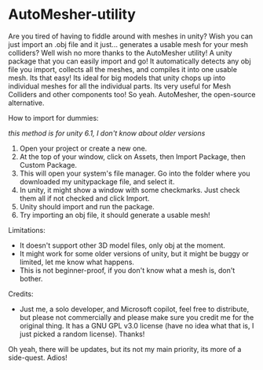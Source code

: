 # AutoMesher-utility
Are you tired of having to fiddle around with meshes in unity? Wish you can just import an .obj file and it just... generates a usable mesh for your mesh colliders? Well wish no more thanks to the AutoMesher utility! A unity package that you can easily import and go! It automatically detects any obj file you import, collects all the meshes, and compiles it into one usable mesh. Its that easy! Its ideal for big models that unity chops up into individual meshes for all the individual parts. Its very useful for Mesh Colliders and other components too! So yeah. AutoMesher, the open-source alternative.



How to import for dummies:

*this method is for unity 6.1, I don't know about older versions*

1. Open your project or create a new one.
2. At the top of your window, click on Assets, then Import Package, then Custom Package.
3. This will open your system's file manager. Go into the folder where you downloaded my unitypackage file, and select it.
4. In unity, it might show a window with some checkmarks. Just check them all if not checked and click Import.
5. Unity should import and run the package.
6. Try importing an obj file, it should generate a usable mesh!


Limitations:

- It doesn't support other 3D model files, only obj at the moment.
- It might work for some older versions of unity, but it might be buggy or limited, let me know what happens.
- This is not beginner-proof, if you don't know what a mesh is, don't bother.

Credits:

- Just me, a solo developer, and Microsoft copilot, feel free to distribute, but please not commercially and please make sure you credit me for the original thing. It has a GNU GPL v3.0 license (have no idea what that is, I just picked a random license). Thanks!


Oh yeah, there will be updates, but its not my main priority, its more of a side-quest. Adios!
